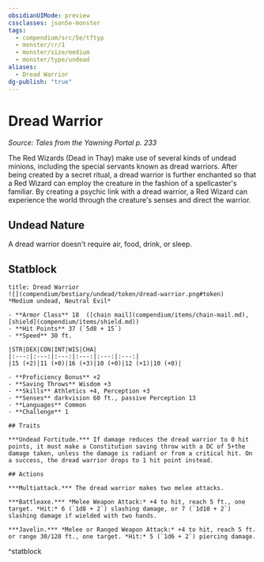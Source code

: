 ```yaml
---
obsidianUIMode: preview
cssclasses: json5e-monster
tags:
  - compendium/src/5e/tftyp
  - monster/cr/1
  - monster/size/medium
  - monster/type/undead
aliases:
  - Dread Warrior
dg-publish: "true"
---
```

# Dread Warrior
*Source: Tales from the Yawning Portal p. 233*  

The Red Wizards (Dead in Thay) make use of several kinds of undead minions, including the special servants known as dread warriors. After being created by a secret ritual, a dread warrior is further enchanted so that a Red Wizard can employ the creature in the fashion of a spellcaster's familiar. By creating a psychic link with a dread warrior, a Red Wizard can experience the world through the creature's senses and direct the warrior.

## Undead Nature

A dread warrior doesn't require air, food, drink, or sleep.

## Statblock

```ad-statblock
title: Dread Warrior
![](compendium/bestiary/undead/token/dread-warrior.png#token)
*Medium undead, Neutral Evil*

- **Armor Class** 18  ([chain mail](compendium/items/chain-mail.md), [shield](compendium/items/shield.md))
- **Hit Points** 37 (`5d8 + 15`)
- **Speed** 30 ft.

|STR|DEX|CON|INT|WIS|CHA|
|:---:|:---:|:---:|:---:|:---:|:---:|
|15 (+2)|11 (+0)|16 (+3)|10 (+0)|12 (+1)|10 (+0)|

- **Proficiency Bonus** +2
- **Saving Throws** Wisdom +3
- **Skills** Athletics +4, Perception +3
- **Senses** darkvision 60 ft., passive Perception 13
- **Languages** Common
- **Challenge** 1

## Traits

***Undead Fortitude.*** If damage reduces the dread warrior to 0 hit points, it must make a Constitution saving throw with a DC of 5+the damage taken, unless the damage is radiant or from a critical hit. On a success, the dread warrior drops to 1 hit point instead.

## Actions

***Multiattack.*** The dread warrior makes two melee attacks.

***Battleaxe.*** *Melee Weapon Attack:* +4 to hit, reach 5 ft., one target. *Hit:* 6 (`1d8 + 2`) slashing damage, or 7 (`1d10 + 2`) slashing damage if wielded with two hands.

***Javelin.*** *Melee or Ranged Weapon Attack:* +4 to hit, reach 5 ft. or range 30/120 ft., one target. *Hit:* 5 (`1d6 + 2`) piercing damage.
```
^statblock